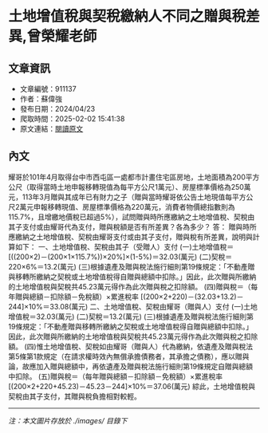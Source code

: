 # 土地增值稅與契稅繳納人不同之贈與稅差異,曾榮耀老師

## 文章資訊
- 文章編號：911137
- 作者：蘇偉強
- 發布日期：2024/04/23
- 爬取時間：2025-02-02 15:41:38
- 原文連結：[閱讀原文](https://real-estate.get.com.tw/Columns/detail.aspx?no=911137)

## 內文
耀哥於101年4月取得台中市西屯區一處都市計畫住宅區房地，土地面積為200平方公尺（取得當時土地申報移轉現值為每平方公尺1萬元）、房屋標準價格為250萬元，113年3月贈與其成年已有財力之子（贈與當時耀哥依公告土地現值每平方公尺2萬元申報移轉現值、房屋標準價格為220萬元，消費者物價總指數則為115.7%，且增繳地價稅已超過5%），試問贈與時所應繳納之土地增值稅、契稅由其子支付或由耀哥代為支付，贈與稅額是否有所差異？各為多少？
答：
贈與時所應繳納之土地增值稅、契稅由耀哥支付或由其子支付，贈與稅有所差異，說明與計算如下：
一、土地增值稅、契稅由其子（受贈人）支付
 (一)土地增值稅＝[((200×2)－(200×1×115.7%))×20%]×(1-5%)＝32.03(萬元) 
 (二)契稅＝220×6%＝13.2(萬元) 
 (三)根據遺產及贈與稅法施行細則第19條規定：「不動產贈與移轉所繳納之契稅或土地增值稅得自贈與總額中扣除。」因此，此次贈與所繳納的土地增值稅與契稅共45.23萬元得作為此次贈與稅之扣除額。
 (四)贈與稅＝（每年贈與總額－扣除額－免稅額）×累進稅率 [(200×2+220)－(32.03+13.2)－244]×10%＝33.08(萬元) 
二、土地增值稅、契稅由耀哥（贈與人）支付
 (一)土地增值稅＝32.03(萬元) 
 (二)契稅＝13.2(萬元) 
 (三)根據遺產及贈與稅法施行細則第19條規定：「不動產贈與移轉所繳納之契稅或土地增值稅得自贈與總額中扣除。」因此，此次贈與所繳納的土地增值稅與契稅共45.23萬元得作為此次贈與稅之扣除額。
 (四)惟土地增值稅、契稅如由耀哥（贈與人）代為繳納，依遺產及贈與稅法第5條第1款規定（在請求權時效內無償承擔債務者，其承擔之債務），應以贈與論，故應加入贈與總額中，再依遺產及贈與稅法施行細則第19條規定自贈與總額中扣除。
 (五)贈與稅＝（每年贈與總額－扣除額－免稅額）×累進稅率 [(200×2+220+45.23)－45.23－244]×10%＝37.06(萬元) 
綜此，土地增值稅與契稅由其子支付，其贈與稅負擔相對較輕。

---
*注：本文圖片存放於 ./images/ 目錄下*
